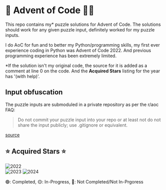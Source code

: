 # 🎄 Advent of Code 🎅🏻
This repo contains my* puzzle solutions for Advent of Code. The solutions should work for any given puzzle input, definitely worked for my puzzle inputs.

I do AoC for fun and to better my Python/programming skills, my first ever experience coding in Python was Advent of Code 2022. And previous programming experience has been extremely limited.

*If the solution isn't my original code, the source for it is added as a comment at line 0 on the code. And the **Acquired Stars** listing for the year has '(with help)'.

## Input obfuscation
The puzzle inputs are submoduled in a private repository as per the r/aoc FAQ:
> Do not commit your puzzle input into your repo or at least not do not share the input publicly; use .gitignore or equivalent.

[source](https://reddit.com/r/adventofcode/wiki/faqs/copyright/inputs)

## ⭐️ Acquired Stars ⭐️
![2022](https://img.shields.io/endpoint?url=https://raw.githubusercontent.com/neckless-was-taken/advent-of-code/main/year_2022/completion.json)\
![2023](https://img.shields.io/endpoint?url=https://raw.githubusercontent.com/neckless-was-taken/advent-of-code/main/year_2023/completion.json)
![2024](https://img.shields.io/endpoint?url=https://raw.githubusercontent.com/neckless-was-taken/advent-of-code/main/year_2024/completion.json)

🟢: Completed, 🟡: In-Progress, 🔴: Not Completed/Not In-Prgoress